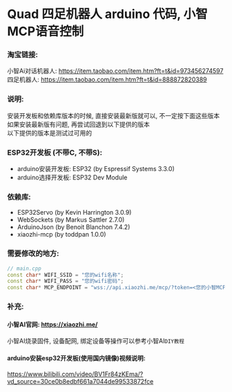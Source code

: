 # Quad 四足机器人 arduino 代码, 小智MCP语音控制

### 淘宝链接:  
小智Ai对话机器人: https://item.taobao.com/item.htm?ft=t&id=973456274597  
四足机器人: https://item.taobao.com/item.htm?ft=t&id=888872820389

### 说明:   
安装开发板和依赖库版本的时候, 直接安装最新版就可以, 不一定按下面这些版本  
如果安装最新版有问题, 再尝试回退到以下提供的版本  
以下提供的版本是测试过可用的  

### ESP32开发板 (不带C, 不带S):
 - arduino安装开发板: ESP32 (by Espressif Systems 3.3.0)  
 - arduino选择开发板: ESP32 Dev Module  

### 依赖库:
 - ESP32Servo (by Kevin Harrington 3.0.9)
 - WebSockets (by Markus Sattler 2.7.0)
 - ArduinoJson (by Benoit Blanchon 7.4.2)
 - xiaozhi-mcp (by toddpan 1.0.0)

### 需要修改的地方:  
```C++
// main.cpp
const char* WIFI_SSID = "您的wifi名称";  
const char* WIFI_PASS = "您的wifi密码";  
const char* MCP_ENDPOINT = "wss://api.xiaozhi.me/mcp/?token=<您的小智MCP接入点token>";  
```

### 补充:  
#### 小智AI官网: https://xiaozhi.me/    
小智AI烧录固件, 设备配网, 绑定设备等操作可以参考小智AI`DIY教程`    

#### arduino安装esp32开发板(使用国内镜像)视频说明:  
https://www.bilibili.com/video/BV1Fr84zKEma/?vd_source=30ce0b8edbf661a7044de99533872fce
